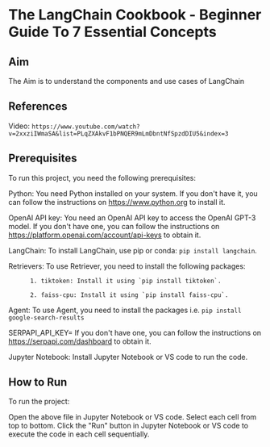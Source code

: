 # The LangChain Cookbook - Beginner Guide To 7 Essential Concepts

## Aim

The Aim is to understand the components and use cases of LangChain

## References

Video: `https://www.youtube.com/watch?v=2xxziIWmaSA&list=PLqZXAkvF1bPNQER9mLmDbntNfSpzdDIU5&index=3`

## Prerequisites

To run this project, you need the following prerequisites:

Python: You need Python installed on your system. If you don't have it, you can follow the instructions on https://www.python.org to install it.

OpenAI API key: You need an OpenAI API key to access the OpenAI GPT-3 model. If you don't have one, you can follow the instructions on https://platform.openai.com/account/api-keys to obtain it.

LangChain: To install LangChain, use pip or conda: `pip install langchain`.

Retrievers: To use Retriever, you need to install the following packages:

          1. tiktoken: Install it using `pip install tiktoken`. 

          2. faiss-cpu: Install it using `pip install faiss-cpu`. 

 Agent: To use Agent, you need to install the  packages i.e. `pip install google-search-results`

 SERPAPI_API_KEY= If you don't have one, you can follow the instructions on https://serpapi.com/dashboard to obtain it.

Jupyter Notebook: Install Jupyter Notebook or VS code to run the code.

## How to Run

To run the project:

Open the above file in Jupyter Notebook or VS code.
Select each cell from top to bottom.
Click the "Run" button in Jupyter Notebook or VS code to execute the code in each cell sequentially.
